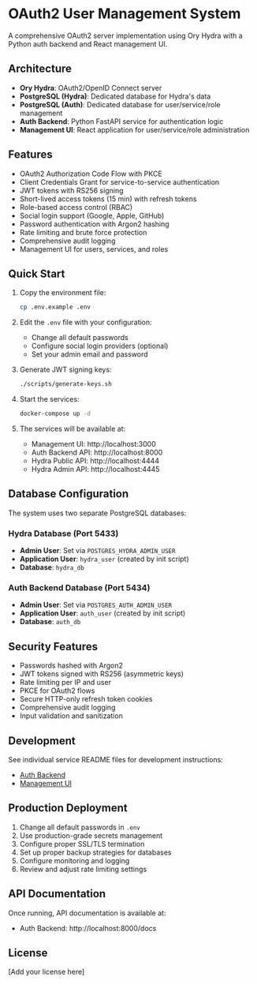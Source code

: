 # OAuth2 User Management System

A comprehensive OAuth2 server implementation using Ory Hydra with a Python auth backend and React management UI.

## Architecture

- **Ory Hydra**: OAuth2/OpenID Connect server
- **PostgreSQL (Hydra)**: Dedicated database for Hydra's data
- **PostgreSQL (Auth)**: Dedicated database for user/service/role management
- **Auth Backend**: Python FastAPI service for authentication logic
- **Management UI**: React application for user/service/role administration

## Features

- OAuth2 Authorization Code Flow with PKCE
- Client Credentials Grant for service-to-service authentication
- JWT tokens with RS256 signing
- Short-lived access tokens (15 min) with refresh tokens
- Role-based access control (RBAC)
- Social login support (Google, Apple, GitHub)
- Password authentication with Argon2 hashing
- Rate limiting and brute force protection
- Comprehensive audit logging
- Management UI for users, services, and roles

## Quick Start

1. Copy the environment file:
   ```bash
   cp .env.example .env
   ```

2. Edit the `.env` file with your configuration:
   - Change all default passwords
   - Configure social login providers (optional)
   - Set your admin email and password

3. Generate JWT signing keys:
   ```bash
   ./scripts/generate-keys.sh
   ```

4. Start the services:
   ```bash
   docker-compose up -d
   ```

5. The services will be available at:
   - Management UI: http://localhost:3000
   - Auth Backend API: http://localhost:8000
   - Hydra Public API: http://localhost:4444
   - Hydra Admin API: http://localhost:4445

## Database Configuration

The system uses two separate PostgreSQL databases:

### Hydra Database (Port 5433)
- **Admin User**: Set via `POSTGRES_HYDRA_ADMIN_USER`
- **Application User**: `hydra_user` (created by init script)
- **Database**: `hydra_db`

### Auth Backend Database (Port 5434)
- **Admin User**: Set via `POSTGRES_AUTH_ADMIN_USER`
- **Application User**: `auth_user` (created by init script)
- **Database**: `auth_db`

## Security Features

- Passwords hashed with Argon2
- JWT tokens signed with RS256 (asymmetric keys)
- Rate limiting per IP and user
- PKCE for OAuth2 flows
- Secure HTTP-only refresh token cookies
- Comprehensive audit logging
- Input validation and sanitization

## Development

See individual service README files for development instructions:
- [Auth Backend](./auth-backend/README.md)
- [Management UI](./management-ui/README.md)

## Production Deployment

1. Change all default passwords in `.env`
2. Use production-grade secrets management
3. Configure proper SSL/TLS termination
4. Set up proper backup strategies for databases
5. Configure monitoring and logging
6. Review and adjust rate limiting settings

## API Documentation

Once running, API documentation is available at:
- Auth Backend: http://localhost:8000/docs

## License

[Add your license here]
